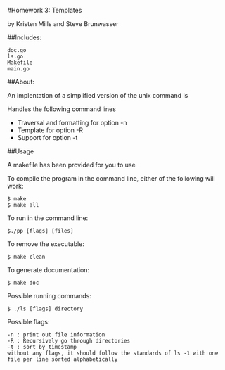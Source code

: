 #Homework 3: Templates

by Kristen Mills and Steve Brunwasser

##Includes:

	doc.go
	ls.go
	Makefile
	main.go


##About:

An implentation of a simplified version of the unix command ls

Handles the following command lines

* Traversal and formatting for option -n
* Template for option -R
* Support for option -t

##Usage

A makefile has been provided for you to use

To compile the program in the command line, either of
the following will work:
	
	$ make
	$ make all

To run in the command line:
	
	$./pp [flags] [files]

To remove the executable: 
	
	$ make clean

To generate documentation:

	$ make doc

Possible running commands:

	$ ./ls [flags] directory

Possible flags:

	-n : print out file information
	-R : Recursively go through directories
	-t : sort by timestamp
	without any flags, it should follow the standards of ls -1 with one 		file per line sorted alphabetically 
